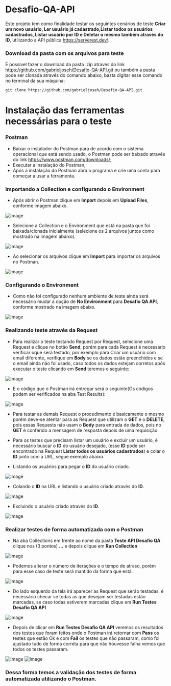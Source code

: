 # Desafio-QA-API

Este projeto tem como finalidade testar os seguintes cenários de teste **Criar um novo usuário, Ler usuário já cadastrado,Listar todos os usuários cadastrados, Listar usuário por ID e Deletar o mesmo também através do ID**, utilizando a API pública https://serverest.dev/.

### Download da pasta com os arquivos para teste

É possível fazer o download da pasta .zip através do link https://github.com/gabrieljoseh/Desafio-QA-API.git ou também a pasta pode ser clonada através do comando abaixo, basta digitar esse comando no terminal da sua máquina:
```
git clone https://github.com/gabrieljoseh/Desafio-QA-API.git
```

# Instalação das ferramentas necessárias para o teste

### Postman

- Baixar o instalador do Postman para de acordo com o sistema operacional que está sendo usado, o Postman pode ser baixado através do link https://www.postman.com/downloads/;
- Executar a instalação do Postman;
- Após a instalação do Postman abra o programa e crie uma conta para começar a usar a ferramenta.

### Importando a Collection e configurando o Environment

- Após abrir o Postman clique em **Import** depois em **Upload Files**, conforme imagem abaixo.

![image](https://user-images.githubusercontent.com/110433514/183310196-5aadd55c-e768-4b05-9f34-ed6f1a3eec40.png)

- Selecione a Collection e o Environment que está na pasta que foi baixada/clonada inicialmente (selecione os 2 arquivos juntos como mostrado na imagem abaixo).

![image](https://user-images.githubusercontent.com/110433514/183310313-cd2d0cdc-e773-47bc-930d-dfa78ed949f0.png)

- Ao selecionar os arquivos clique em **Import** para importar os arquivos no Postman.

![image](https://user-images.githubusercontent.com/110433514/183310407-c88037b3-642d-4d79-8060-811ce86a9636.png)

### Configurando o Environment

- Como não foi configurado nenhum ambiente de teste ainda será necessário mudar a opção de **No Environment** para **Desafio QA API**, conforme mostrado na imagem abaixo.

![image](https://user-images.githubusercontent.com/110433514/183310547-ec69915e-891b-4f0e-af44-e19edd522ff6.png)

### Realizando teste através da Request

- Para realizar o teste testando Request por Request, selecione uma Request e clique no botão **Send**, porém para cada Request é necessário verificar oque será testado, por exemplo para Criar um usuário com email diferente, verifique em **Body** se os dados estão preenchidos e se o email ainda não foi usado, caso todos os dados estejam corretos após executar o teste clicando em **Send** teremos o seguinte:

![image](https://user-images.githubusercontent.com/110433514/183310897-951de492-94bc-497d-95a5-ec03bab9d983.png)

- E o código que o Postman irá entregar será o seguinte(Os códigos podem ser verificados na aba Test Results):

![image](https://user-images.githubusercontent.com/110433514/183310939-441ef9f0-311c-4e4c-aa66-6f899e27ac6c.png)

- Para testar as demais Request o procedimento é basicamente o mesmo porém deve-se atentar para as Request que utilizam o **GET** e o **DELETE**, pois essas Requests não usam o **Body** para entrada de dados, pois no **GET** é conferido a mensagem de resposta depois de uma requisição.

- Para os testes que precisam listar um usuário e excluir um usuário, é necessário buscar o **ID** do usuário desejado, (esse **ID** pode ser encontrado na Request **Listar todos os usuários cadastrados**) e colar o **ID** junto com a URL, segue exemplo abaixo.

- Listando os usuários para pegar o **ID** do usuário criado.

![image](https://user-images.githubusercontent.com/110433514/183312290-036cf69d-b876-4249-8d7e-269417c6159a.png)

- Colando o **ID** na URL e listando o usuário criado através do **ID**.

![image](https://user-images.githubusercontent.com/110433514/183312396-0e3eb8b0-94cb-4d0c-bb96-2cd21462e80b.png)

- Excluindo o usuário criado através do **ID**.

![image](https://user-images.githubusercontent.com/110433514/183312476-0d30b78e-4072-4064-b8b8-db7728b688d7.png)

### Realizar testes de forma automatizada com o Postman

- Na aba Collections em frente ao nome da pasta **Teste API Desafio QA** clique nos (3 pontos) **...** e depois clique em **Run Collection**

![image](https://user-images.githubusercontent.com/110433514/183312700-883e1873-df77-4c0d-80e6-a4fa28f482cf.png)

- Podemos alterar o número de iterações e o tempo de atraso, porém para esse caso de teste será mantido da forma que está.

![image](https://user-images.githubusercontent.com/110433514/183312846-5005ef50-1f8a-423b-a177-e2ed24c65253.png)

- Do lado esquerdo da tela irá aparecer as Request que serão testadas, é necessário checar se todas as que desejam ser testadas estão marcadas, se caso todas estiverem marcadas clique em **Run Testes Desafio QA API**

![image](https://user-images.githubusercontent.com/110433514/183312979-b0675bb6-029a-41c1-895c-96f3cf760d27.png)

- Depois de clicar em **Run Testes Desafio QA API** veremos os resultados dos testes que foram feitos onde o Postman irá retornar com **Pass** os testes que estão Ok e com **Fail** os testes que não passaram, como foi ajustado tudo de forma correta para que não houvesse falha vemos que todos os testes passaram.

![image](https://user-images.githubusercontent.com/110433514/183313167-8ac06376-ce6b-45d6-8c9f-4f106fa4cff3.png)
![image](https://user-images.githubusercontent.com/110433514/183313193-9f3c77d7-3874-44cd-a9d1-eca839de1d73.png)

### Dessa forma temos a validação dos testes de forma automatizada utilizando o Postman.









